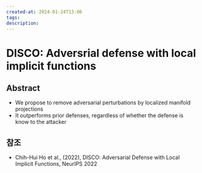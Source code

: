 ```yaml
---
created-at: 2024-01-24T13:06
tags: 
description:
---
```

# DISCO: Adversrial defense with local implicit functions

## Abstract
- We propose to remove adversarial perturbations by localized manifold projections
- It outperforms prior defenses, regardless of whether the defense is know to the attacker



## 참조
- Chih-Hui Ho et al., (2022), DISCO: Adversarial Defense with Local Implicit Functions, NeurIPS 2022
